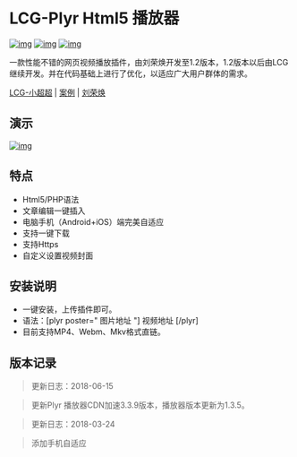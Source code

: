 # LCG-Plyr Html5 播放器
[![img](https://img.shields.io/badge/LCG-Plyr-blue.svg)](https://github.com/lion-r "LCG") [![img](https://img.shields.io/badge/Louie-Cssplus-brightgreen.svg)](https://github.com/louie-senpai "Louie") [![img](https://img.shields.io/badge/%E4%BA%91%E7%82%B9%E6%92%AD-Oneindex-orange.svg)](https://github.com/donwa/oneindex "Oneindex")

一款性能不错的网页视频播放插件，由刘荣焕开发至1.2版本，1.2版本以后由LCG 继续开发。并在代码基础上进行了优化，以适应广大用户群体的需求。

[LCG-小超超](https://www.lion-r.com "LCG") | [案例](https://www.lion-r.com/analects-of-confucius/ "LCG-plyr") | [刘荣焕](https://liuronghuan.com/ "刘荣焕")

## 演示

[![img](https://github.com/Lion-R/image/blob/master/Plyr-Demo.gif "Plyr-Demo")](https://github.com/lion-r/plyr "Plyr-Deom")


## 特点

* Html5/PHP语法
* 文章编辑一键插入
* 电脑手机（Android+iOS）端完美自适应
* 支持一键下载
* 支持Https
* 自定义设置视频封面

## 安装说明

* 一键安装，上传插件即可。
* 语法：[plyr poster=" 图片地址 "] 视频地址 [/plyr]
* 目前支持MP4、Webm、Mkv格式直链。

## 版本记录

> 更新日志：2018-06-15

> 更新Plyr 播放器CDN加速3.3.9版本，播放器版本更新为1.3.5。

> 更新日志：2018-03-24

> 添加手机自适应
